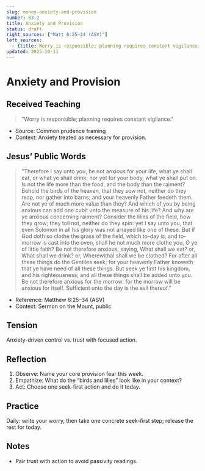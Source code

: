 ```yaml
---
slug: money-anxiety-and-provision
number: 03.2
title: Anxiety and Provision
status: draft
right_sources: ["Matt 6:25–34 (ASV)"]
left_sources:
  - {title: Worry is responsible; planning requires constant vigilance, type: paraphrase, permission: none}
updated: 2025-10-11
---
```


# Anxiety and Provision

## Received Teaching
> "Worry is responsible; planning requires constant vigilance."
- Source: Common prudence framing
- Context: Anxiety treated as necessary for provision.

## Jesus’ Public Words
> "Therefore I say unto you, be not anxious for your life, what ye shall eat, or what ye shall drink; nor yet for your body, what ye shall put on. Is not the life more than the food, and the body than the raiment? Behold the birds of the heaven, that they sow not, neither do they reap, nor gather into barns; and your heavenly Father feedeth them. Are not ye of much more value than they? And which of you by being anxious can add one cubit unto the measure of his life? And why are ye anxious concerning raiment? Consider the lilies of the field, how they grow; they toil not, neither do they spin: yet I say unto you, that even Solomon in all his glory was not arrayed like one of these. But if God doth so clothe the grass of the field, which to-day is, and to-morrow is cast into the oven, shall he not much more clothe you, O ye of little faith? Be not therefore anxious, saying, What shall we eat? or, What shall we drink? or, Wherewithal shall we be clothed? For after all these things do the Gentiles seek; for your heavenly Father knoweth that ye have need of all these things. But seek ye first his kingdom, and his righteousness; and all these things shall be added unto you. Be not therefore anxious for the morrow: for the morrow will be anxious for itself. Sufficient unto the day is the evil thereof."
- Reference: Matthew 6:25–34 (ASV)
- Context: Sermon on the Mount, public.

## Tension
Anxiety-driven control vs. trust with focused action.

## Reflection
1. Observe: Name your core provision fear this week.
2. Empathize: What do the “birds and lilies” look like in your context?
3. Act: Choose one seek-first action and do it today.

## Practice
Daily: write your worry, then take one concrete seek-first step; release the rest for today.

## Notes
- Pair trust with action to avoid passivity readings.